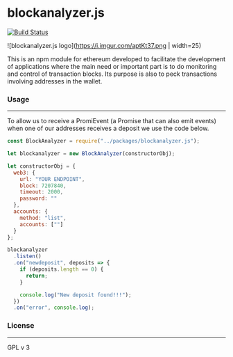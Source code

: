 # blockanalyzer.js

[![Build Status](https://img.shields.io/badge/Build%20Status-Alpha-informational)](https://travis-ci.org/joemccann/dillinger)

![blockanalyzer.js logo](https://i.imgur.com/aptKt37.png | width=25)

This is an npm module for ethereum developed to facilitate the development of applications where the main need or important part is to do monitoring and control of transaction blocks.
Its purpose is also to peck transactions involving addresses in the wallet.

### Usage
---

To allow us to receive a PromiEvent (a Promise that can also emit events) when one of our addresses receives a deposit we use the code below.

``` javascript
const BlockAnalyzer = require("../packages/blockanalyzer.js");

let blockanalyzer = new BlockAnalyzer(constructorObj);

let constructorObj = {
  web3: {
    url: "YOUR ENDPOINT",
    block: 7207840,
    timeout: 2000,
    password: ""
  },
  accounts: {
    method: "list",
    accounts: [""]
  }
};

blockanalyzer
  .listen()
  .on("newdeposit", deposits => {
    if (deposits.length == 0) {
      return;
    }

    console.log("New deposit found!!!");
  })
  .on("error", console.log);
```

### License
---
GPL v 3
